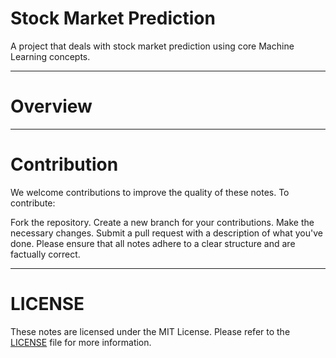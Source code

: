 # Stock Market Prediction
A project that deals with stock market prediction using core Machine Learning concepts.

---

# Overview

---

# Contribution
We welcome contributions to improve the quality of these notes. To contribute:

Fork the repository.
Create a new branch for your contributions.
Make the necessary changes.
Submit a pull request with a description of what you've done.
Please ensure that all notes adhere to a clear structure and are factually correct.

---

# LICENSE

These notes are licensed under the MIT License. Please refer to the [LICENSE](LICENSE) file for more information.
